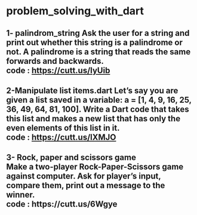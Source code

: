 # problem_solving_with_dart
1- palindrom_string 
Ask the user for a string and print out whether this string is a palindrome or not.
A palindrome is a string that reads the same forwards and backwards.<br>
code : https://cutt.us/IyUib
--------------------------------------------------
2-Manipulate list items.dart
Let’s say you are given a list saved in a variable:
a = [1, 4, 9, 16, 25, 36, 49, 64, 81, 100]. 
Write a Dart code that takes this list and makes a new list that has only the even elements of this list in it.<br>
code : https://cutt.us/lXMJO
-------------------------------------------------
<h2>
3- Rock, paper and scissors game<br>
Make a two-player Rock-Paper-Scissors game against computer.
Ask for player’s input, compare them, print out a message to the winner.<br>
code : https://cutt.us/6Wgye
